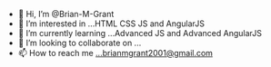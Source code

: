 - 👋 Hi, I’m @Brian-M-Grant
- 👀 I’m interested in ...HTML CSS JS and AngularJS
- 🌱 I’m currently learning ...Advanced JS and Advanced AngularJS
- 💞️ I’m looking to collaborate on ...
- 📫 How to reach me ...brianmgrant2001@gmail.com

<!---
Brian-M-Grant/Brian-M-Grant is a ✨ special ✨ repository because its `README.md` (this file) appears on your GitHub profile.
You can click the Preview link to take a look at your changes.
--->
